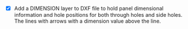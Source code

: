 - [x] Add a DIMENSION layer to DXF file to hold panel dimensional information and hole positions for both through holes and side holes. The lines with arrows with a dimension value above the line.
